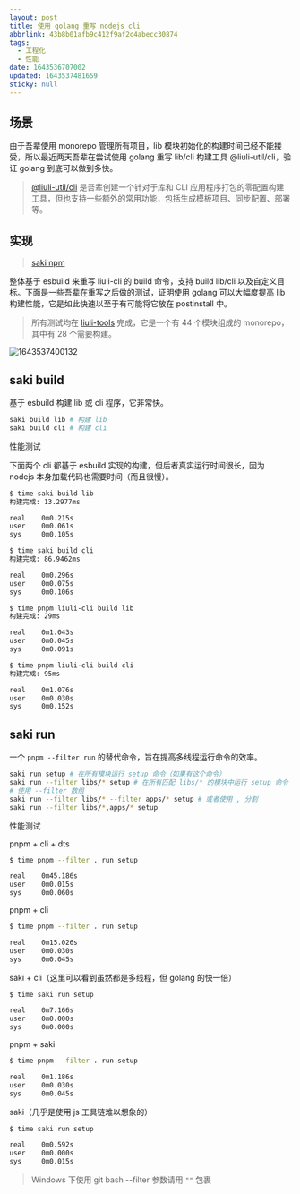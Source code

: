 ```yaml
---
layout: post
title: 使用 golang 重写 nodejs cli
abbrlink: 43b8b01afb9c412f9af2c4abecc30874
tags:
  - 工程化
  - 性能
date: 1643536707002
updated: 1643537481659
sticky: null
---
```


## 场景

由于吾辈使用 monorepo 管理所有项目，lib 模块初始化的构建时间已经不能接受，所以最近两天吾辈在尝试使用 golang 重写 lib/cli 构建工具 @liuli-util/cli，验证 golang 到底可以做到多快。

> [@liuli-util/cli](https://www.npmjs.com/package/@liuli-util/cli) 是吾辈创建一个针对于库和 CLI 应用程序打包的零配置构建工具，但也支持一些额外的常用功能，包括生成模板项目、同步配置、部署等。

## 实现

> [saki npm](https://www.npmjs.com/package/@liuli-util/saki)

整体基于 esbuild 来重写 liuli-cli 的 build 命令，支持 build lib/cli 以及自定义目标。下面是一些吾辈在重写之后做的测试，证明使用 golang 可以大幅度提高 lib 构建性能，它是如此快速以至于有可能将它放在 postinstall 中。

> 所有测试均在 [liuli-tools](https://github.com/rxliuli/liuli-tools) 完成，它是一个有 44 个模块组成的 monorepo，其中有 28 个需要构建。

![1643537400132](/resource/692724515dde4fd4905300b4526fe8d4.png)

## saki build

基于 esbuild 构建 lib 或 cli 程序，它非常快。

```sh
saki build lib # 构建 lib
saki build cli # 构建 cli
```

性能测试

下面两个 cli 都基于 esbuild 实现的构建，但后者真实运行时间很长，因为 nodejs 本身加载代码也需要时间（而且很慢）。

```sh
$ time saki build lib
构建完成: 13.2977ms

real    0m0.215s
user    0m0.061s
sys     0m0.105s

$ time saki build cli
构建完成: 86.9462ms

real    0m0.296s
user    0m0.075s
sys     0m0.106s
```

```sh
$ time pnpm liuli-cli build lib
构建完成: 29ms

real    0m1.043s
user    0m0.045s
sys     0m0.091s

$ time pnpm liuli-cli build cli
构建完成: 95ms

real    0m1.076s
user    0m0.030s
sys     0m0.152s
```

## saki run

一个 `pnpm --filter run` 的替代命令，旨在提高多线程运行命令的效率。

```sh
saki run setup # 在所有模块运行 setup 命令（如果有这个命令）
saki run --filter libs/* setup # 在所有匹配 libs/* 的模块中运行 setup 命令
# 使用 --filter 数组
saki run --filter libs/* --filter apps/* setup # 或者使用 , 分割
saki run --filter libs/*,apps/* setup
```

性能测试

pnpm + cli + dts

```sh
$ time pnpm --filter . run setup

real    0m45.186s
user    0m0.015s
sys     0m0.060s
```

pnpm + cli

```sh
$ time pnpm --filter . run setup

real    0m15.026s
user    0m0.030s
sys     0m0.045s
```

saki + cli（这里可以看到虽然都是多线程，但 golang 的快一倍）

```sh
$ time saki run setup

real    0m7.166s
user    0m0.000s
sys     0m0.000s
```

pnpm + saki

```sh
$ time pnpm --filter . run setup

real    0m1.186s
user    0m0.030s
sys     0m0.045s
```

saki（几乎是使用 js 工具链难以想象的）

```sh
$ time saki run setup

real    0m0.592s
user    0m0.000s
sys     0m0.015s
```

> Windows 下使用 git bash --filter 参数请用 `""` 包裹
